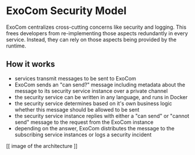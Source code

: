 # ExoCom Security Model

ExoCom centralizes cross-cutting concerns like security and logging.
This frees developers from re-implementing those aspects redundantly in every service.
Instead, they can rely on those aspects being provided by the runtime.

## How it works

- services transmit messages to be sent to ExoCom
- ExoCom sends an "can send?" message including metadata about the message
  to its security service instance over a private channel
- the security service can be written in any language, and runs in Docker
- the security service determines based on it's own business logic
  whether this message should be allowed to be sent
- the security service instance replies with either a
  "can send" or "cannot send" message to the request from the ExoCom instance
- depending on the answer, ExoCom distributes the message to the subscribing service
  instances or logs a security incident

[[ image of the architecture ]]
